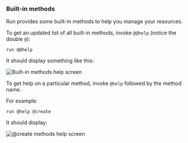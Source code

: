 ### Built-in methods

Run provides some built-in methods to help you manage your resources.

To get an updated list of all built-in methods, invoke `@@help` (notice the double `@`):

```shell
run @@help
```

It should display something like this:

![Built-in methods help screen](/docs/images/built-in-methods-help.png)

To get help on a particular method, invoke `@help` followed by the method name.

For example:

```shell
run @help @create
```

It should display:

![@create methods help screen](/docs/images/@create-method-help.png)
